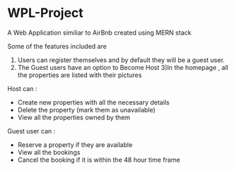 # WPL-Project
A Web Application similiar to AirBnb created using MERN stack

Some of the features included are
1) Users can register themselves and by default they will be a guest user.
2) The Guest users have an option to Become Host
3)In the homepage , all the properties are listed with their pictures

Host can :

- Create new properties with all the necessary details
- Delete the property (mark them as unavailable)
- View all the properties owned by them

Guest user can :

- Reserve a property if they are available
- View all the bookings
- Cancel the booking if it is within the 48 hour time frame
